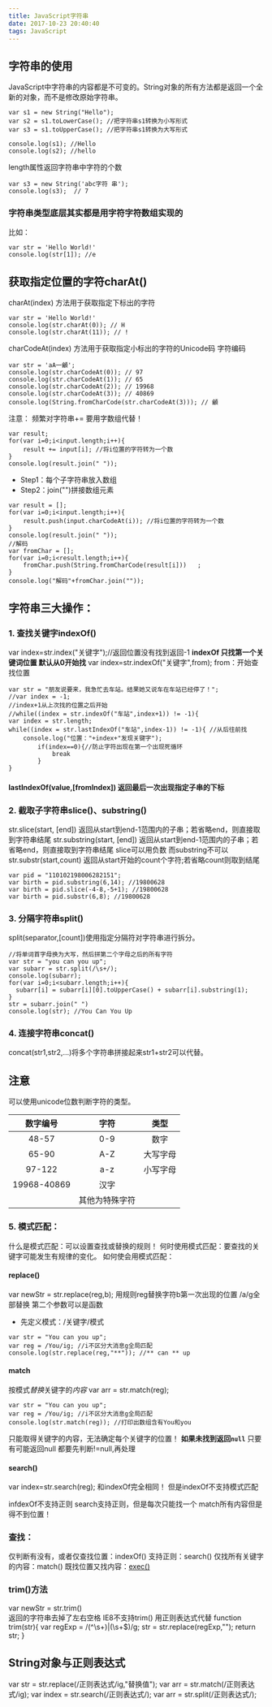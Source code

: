 ```yaml
---
title: JavaScript字符串
date: 2017-10-23 20:40:40
tags: JavaScript
---
```

## 字符串的使用
JavaScript中字符串的内容都是不可变的。String对象的所有方法都是返回一个全新的对象，而不是修改原始字符串。
```
var s1 = new String("Hello");
var s2 = s1.toLowerCase(); //把字符串s1转换为小写形式
var s3 = s1.toUpperCase(); //把字符串s1转换为大写形式

console.log(s1); //Hello
console.log(s2); //hello
```
length属性返回字符串中字符的个数
```
var s3 = new String('abc字符 串');
console.log(s3);  // 7
```
### 字符串类型底层其实都是用字符字符数组实现的
比如：
```
var str = 'Hello World!'
console.log(str[1]); //e
```
## 获取指定位置的字符charAt()
charAt(index) 方法用于获取指定下标出的字符
```
var str = 'Hello World!'
console.log(str.charAt(0)); // H
console.log(str.charAt(11)); // !
```
charCodeAt(index) 方法用于获取指定小标出的字符的Unicode码 字符编码
```
var str = 'aA一龥';
console.log(str.charCodeAt(0)); // 97
console.log(str.charCodeAt(1)); // 65
console.log(str.charCodeAt(2)); // 19968
console.log(str.charCodeAt(3)); // 40869
console.log(String.fromCharCode(str.charCodeAt(3))); // 龥
```
注意：
频繁对字符串+= 要用字数组代替！
```
var result;
for(var i=0;i<input.length;i++){
	result += input[i]; //将i位置的字符转为一个数
}
console.log(result.join(" "));
```
- Step1：每个子字符串放入数组
- Step2：join("")拼接数组元素
```
var result = [];
for(var i=0;i<input.length;i++){
	result.push(input.charCodeAt(i)); //将i位置的字符转为一个数
}
console.log(result.join(" "));
//解码
var fromChar = [];
for(var i=0;i<result.length;i++){
	fromChar.push(String.fromCharCode(result[i]))	;
}
console.log("解码"+fromChar.join(""));
```

## 字符串三大操作：
### 1. 查找关键字indexOf()
var index=str.index("关键字");//返回位置没有找到返回-1
**indexOf 只找第一个关键词位置  默认从0开始找**
var index=str.indexOf("关键字",from);
	from：开始查找位置
```
var str = "朋友说要来，我急忙去车站。结果她又说车在车站已经停了！";
//var index = -1;
//index+1从上次找的位置之后开始
//while((index = str.indexOf("车站",index+1)) != -1){
var index = str.length;
while((index = str.lastIndexOf("车站",index-1)) != -1){ //从后往前找
	console.log("位置："+index+"发现关键字");
        if(index==0){//防止字符出现在第一个出现死循环
            break
        }
}
```
#### lastIndexOf(value,[fromIndex])	返回最后一次出现指定子串的下标

### 2. 截取子字符串slice()、substring()
str.slice(start, [end])    返回从start到end-1范围内的子串；若省略end，则直接取到字符串结尾
str.substring(start, [end])    返回从start到end-1范围内的子串；若省略end，则直接取到字符串结尾
slice可以用负数 而substring不可以
str.substr(start,count)    返回从start开始的count个字符;若省略count则取到结尾
```
var pid = "110102198006282151";
var birth = pid.substring(6,14); //19800628
var birth = pid.slice(-4-8,-5+1); //19800628
var birth = pid.substr(6,8); //19800628
```

### 3. 分隔字符串split()
split(separator,[count])使用指定分隔符对字符串进行拆分。
```
//将单词首字母换为大写，然后拼第二个字母之后的所有字符
var str = "you can you up";
var subarr = str.split(/\s+/);
console.log(subarr);
for(var i=0;i<subarr.length;i++){
  subarr[i] = subarr[i][0].toUpperCase() + subarr[i].substring(1);
}
str = subarr.join(" ")
console.log(str); //You Can You Up
```
### 4. 连接字符串concat()
concat(str1,str2,...)将多个字符串拼接起来str1+str2可以代替。

## 注意
可以使用unicode位数判断字符的类型。

| 数字编号| 字符|类型            |
| :-----------:|:-------:|:------------:|
| 48-57      | 0-9    | 数字        |
| 65-90      | A-Z    |大写字母  |
| 97-122    | a-z     |小写字母  |
| 19968-40869|汉字|              |
||其他为特殊字符| |

### 5. 模式匹配：
什么是模式匹配：可以设置查找或替换的规则！
何时使用模式匹配：要查找的关键字可能发生有规律的变化。
如何使会用模式匹配：
#### replace()
var newStr = str.replace(reg,b);
用规则reg替换字符b第一次出现的位置  /a/g全部替换
第二个参数可以是函数
- 先定义模式：/关键字/模式
```
var str = "You can you up";
var reg = /You/ig; //i不区分大消息g全局匹配
console.log(str.replace(reg,"**")); //** can ** up
```
#### match
按模式*替换*关键字的*内容*
var arr = str.match(reg);
```
var str = "You can you up";
var reg = /You/ig; //i不区分大消息g全局匹配
console.log(str.match(reg)); //打印出数组含有You和you
```
只能取得关键字的内容，无法确定每个关键字的位置！
**如果未找到返回`null`**  只要有可能返回null 都要先判断!=null,再处理

#### search()
var index=str.search(reg); 和indexOf完全相同！
但是indexOf不支持模式匹配

infdexOf不支持正则
search支持正则，但是每次只能找一个
match所有内容但是得不到位置！


### 查找：
仅判断有没有，或者仅查找位置：indexOf() 支持正则：search()
仅找所有关键字的内容：match()
既找位置又找内容：[exec()](http://www.syymo.cn/2017/09/23/JavaScript之正则表达式#JavaScript中regExp的exec-查找方法)

### trim()方法
var newStr = str.trim()        
返回的字符串去掉了左右空格
IE8不支持trim()
用正则表达式代替
function trim(str){
    var regExp = /(^\s+)|(\s+$)/g;
    str = str.replace(regExp,""); 
    return str;
}

## String对象与正则表达式
var str = str.replace(/正则表达式/ig,"替换值");
var arr = str.match(/正则表达式/ig);
var index = str.search(/正则表达式/);
var arr = str.split(/正则表达式/);